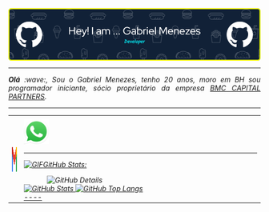 <div>
<img align="center" alt="Header" src="https://github.com/gabrielmenezesr/gabrielmenezesr/blob/main/img/banner.png.png"/>
</div>

-----
</div>
<div align="justify">
<i><b>Olá</b> :wave:, Sou o Gabriel Menezes, tenho 20 anos, moro em BH sou programador iniciante, sócio proprietário da empresa <a href="https://grupobmccapital.com.br/" target="_blank">BMC CAPITAL PARTNERS</a>.
</div>


----
<div align="center">
<table>
<tr>
 <td align="center" colspan="11"></td>
</tr> 
<tr>
<td><a href="mailto:gabrielmenezesrezende@gmail.com" target="_blank"><img src="https://github.com/gabrielmenezesr/gabrielmenezesr/blob/main/img/gmail3.png" width="50px" height="50px"/></a>
<td><a href="https://wa.me/5531989354323" target="_blank"><img src="https://github.com/gabrielmenezesr/gabrielmenezesr/blob/main/img/wpp2.png" width="50px" height="50px"/>


----
<img height="20" alt="GIF" src="https://github.com/joaopauloaramuni/joaopauloaramuni/blob/main/img/graphic.gif?raw=true"/>GitHub Stats:

<div>
<img align="right" alt="GitHub Details" width="420px" src="http://github-profile-summary-cards.vercel.app/api/cards/profile-details?username=gabrielmenezesr&theme=github_dark"/>
<!--- <img alt="GitHub Commits" width="200px" src="http://github-profile-summary-cards.vercel.app/api/cards/productive-time?username=gabrielmenezesr&theme=github_dark"/> -->
<img alt="GitHub Stats" width="200px" src="http://github-profile-summary-cards.vercel.app/api/cards/stats?username=gabrielmenezesr&theme=github_dark"/>
<img alt="GitHub Top Langs" width="200px" src="http://github-profile-summary-cards.vercel.app/api/cards/repos-per-language?username=gabrielmenezesr&theme=github_dark"/>
</div>
----

